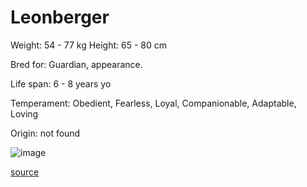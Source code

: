 # Leonberger

Weight: 54 - 77 kg
Height: 65 - 80 cm

Bred for: Guardian, appearance.

Life span: 6 - 8 years yo

Temperament: Obedient, Fearless, Loyal, Companionable, Adaptable, Loving

Origin: not found

![image](https://cdn2.thedogapi.com/images/ByrmQlqVm_1280.jpg)

[source](https://api.thedogapi.com/v1/breeds/155)
